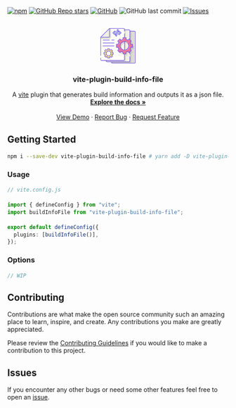 <!-- Improved compatibility of back to top link -->
<a id="readme-top"></a>

<!-- Project Shields -->
[![npm](https://img.shields.io/npm/dt/vite-plugin-build-info-file?style=for-the-badge)](https://www.npmjs.com/package/vite-plugin-build-info-file)
[![GitHub Repo stars](https://img.shields.io/github/stars/LukeHackett/vite-plugin-build-info-file?label=GitHub%20Stars&style=for-the-badge)](https://github.com/LukeHackett/vite-plugin-build-info-file)
[![GitHub](https://img.shields.io/github/license/LukeHackett/vite-plugin-build-info-file?color=blue&style=for-the-badge)](https://github.com/LukeHackett/vite-plugin-build-info-file/blob/master/LICENSE)
![GitHub last commit](https://img.shields.io/github/last-commit/LukeHackett/vite-plugin-build-info-file?style=for-the-badge)
[![Issues](https://img.shields.io/github/issues/LukeHackett/vite-plugin-build-info-file?style=for-the-badge)](https://github.com/LukeHackett/vite-plugin-build-info-file/issues)

<!-- Project Introduction -->
<br />
<div align="center">
  <a href="https://github.com/LukeHackett/vite-plugin-build-info-file">
    <img src="./.github/docs/logo.png" alt="Logo" width="80" height="80">
  </a>

  <h3 align="center">vite-plugin-build-info-file</h3>

  <p align="center">
    A <a href="https://vite.dev">vite</a> plugin that generates build information and outputs it as a json file.
    <br />
    <a href="https://github.com/LukeHackett/vite-plugin-build-info-file"><strong>Explore the docs »</strong></a>
    <br />
    <br />
    <a href="https://github.com/LukeHackett/vite-plugin-build-info-file">View Demo</a>
    ·
    <a href="https://github.com/LukeHackett/vite-plugin-build-info-file/issues/new?labels=bug">Report Bug</a>
    ·
    <a href="https://github.com/LukeHackett/vite-plugin-build-info-file/issues/new?labels=enhancement">Request Feature</a>
  </p>
</div>


<!-- GETTING STARTED -->
## Getting Started


```bash
npm i --save-dev vite-plugin-build-info-file # yarn add -D vite-plugin-build-info-file
```

### Usage

```ts
// vite.config.js

import { defineConfig } from "vite";
import buildInfoFile from "vite-plugin-build-info-file";

export default defineConfig({
  plugins: [buildInfoFile()],
});
```

### Options

```ts
// WIP
```

<!-- CONTRIBUTING -->

## Contributing

Contributions are what make the open source community such an amazing place to learn, inspire, and create. Any contributions you make are greatly appreciated.

Please review the [Contributing Guidelines](./CONTRIBUTING.md) if you would like to make a contribution to this project.

## Issues

If you encounter any other bugs or need some other features feel free to open an [issue](https://github.com/LukeHackett/vite-plugin-build-info-file/issues).
